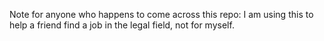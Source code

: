 Note for anyone who happens to come across this repo: I am using this to help a friend find a job in the legal field, not for myself.
